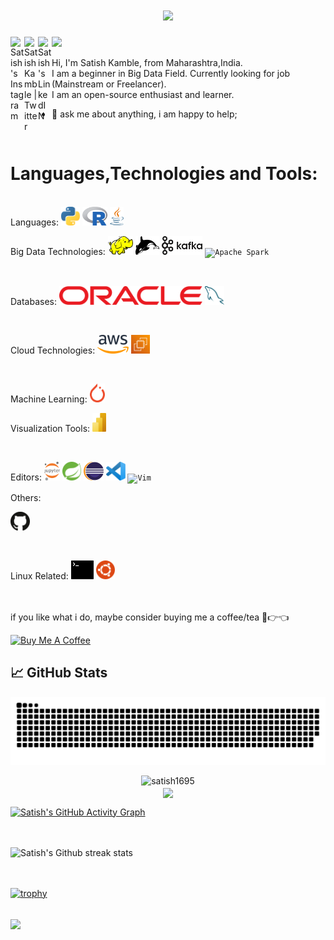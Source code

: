 <h1 align="center">
  <a href="https://git.io/typing-svg">
    <img src="https://readme-typing-svg.herokuapp.com?color=%2340A597&size=30&width=800&lines=Hey+there+!!!+I+am+Satish+Kamble...">
  </a>
</h1>

<a href="https://www.instagram.com/satish_usha_prakash/">
  <img align="left" alt="Satish's Instagram" width="22px" src="https://raw.githubusercontent.com/hussainweb/hussainweb/main/icons/instagram.png" />
</a>
<a href="https://twitter.com/SatishhKamble">
  <img align="left" alt="Satish Kamble | Twitter" width="22px" src="https://raw.githubusercontent.com/peterthehan/peterthehan/master/assets/twitter.svg" />
</a>
<a href="https://www.linkedin.com/in/satish-kamble-3ba508143/">
  <img align="left" alt="Satish's LinkedIN" width="22px" src="https://raw.githubusercontent.com/peterthehan/peterthehan/master/assets/linkedin.svg" />
</a>

![](https://visitor-badge.glitch.me/badge?page_id=satish1695.satish1695)

Hi, I'm Satish Kamble, from Maharashtra,India. <br>
I am a beginner in Big Data Field. Currently looking for job (Mainstream or Freelancer).<br>
I am an open-source enthusiast and learner.

- 💬 ask me about anything, i am happy to help;


<br>

<h1> Languages,Technologies and Tools:  </h1>
<br>
Languages:
<code><img height="30" src="https://github.com/ronakr14/ronakr14/blob/main/logos/python.svg" alt="python" title="python" /></code>
<code><img height="30" src="https://github.com/ronakr14/ronakr14/blob/main/logos/r-lang.svg" alt="r-lang" title="r-lang" /></code>
<code><img height="30" src="https://github.com/ronakr14/ronakr14/blob/main/logos/java.svg" alt="java" title="java" /></code>
<br>

Big Data Technologies:
<code><img height="30" src="https://github.com/ronakr14/ronakr14/blob/main/logos/hadoop.svg" alt="hadoop" title="hadoop" /></code>
<code><img height="30" src="https://github.com/ronakr14/ronakr14/blob/main/logos/hbase.svg" alt="hbase" title="hbase" /></code>
<code><img height="30" src="https://github.com/ronakr14/ronakr14/blob/main/logos/kafka.svg" alt="kafka" title="kafka" /></code>
<code><img height="30" src="https://user-images.githubusercontent.com/25181517/184357834-eba1eee1-6074-4b9c-8ed3-5373868096cc.png" alt="Apache Spark" title="Apache Spark" /></code>

<br>

Databases:
<code><img height="30" src="https://github.com/ronakr14/ronakr14/blob/main/logos/oracle.svg" alt="oracle" title="oracle" /></code>
<code><img height="30" src="https://github.com/ronakr14/ronakr14/blob/main/logos/mysql-icon.svg" alt="mysql-icon" title="mysql-icon" /></code>

<br>

Cloud Technologies:
<code><img height="30" src="https://github.com/ronakr14/ronakr14/blob/main/logos/aws.svg" alt="aws" title="aws" /></code>
<code><img height="30" src="https://github.com/ronakr14/ronakr14/blob/main/logos/aws-ec2.svg" alt="aws-ec2" title="aws-ec2" /></code>

<br>

Machine Learning:
<code><img height="30" src="https://github.com/ronakr14/ronakr14/blob/main/logos/pytorch-icon.svg" alt="pytorch-icon" title="pytorch-icon" /></code>
<br>

Visualization Tools:
<code><img height="30" src="https://github.com/ronakr14/ronakr14/blob/main/logos/microsoft-power-bi.svg" alt="microsoft-power-bi" title="microsoft-power-bi" /></code>

<br>

Editors:
<code><img height="30" src="https://github.com/ronakr14/ronakr14/blob/main/logos/jupyter.svg" alt="jupyter" title="jupyter" /></code>
<code><img height="30" src="https://github.com/ronakr14/ronakr14/blob/main/logos/spring-icon.svg" alt="spring-icon" title="spring-icon" /></code>
<code><img height="30" src="https://github.com/ronakr14/ronakr14/blob/main/logos/eclipse-icon.svg" alt="eclipse-icon" title="eclipse-icon" /></code>
<code><img height="30" src="https://github.com/ronakr14/ronakr14/blob/main/logos/visual-studio-code.svg" alt="visual-studio-code" title="visual-studio-code" /></code>
<code><img height="30" src="https://user-images.githubusercontent.com/25181517/192108889-232b3431-a585-4b36-a62d-9078bd3641d9.png" alt="Vim" title="Vim" /></code>
<br>

Others:

<code><img height="30" src="https://github.com/ronakr14/ronakr14/blob/main/logos/github-icon.svg" alt="github-icon" title="github-icon" /></code>

<br>

Linux Related:
<code><img height="30" src="https://github.com/ronakr14/ronakr14/blob/main/logos/terminal.svg" alt="terminal" title="terminal" /></code>
<code><img height="30" src="https://github.com/ronakr14/ronakr14/blob/main/logos/ubuntu.svg" alt="ubuntu" title="ubuntu" /></code>
<br>

<br>


<br>
if you like what i do, maybe consider buying me a coffee/tea 🥺👉👈

<a href="https://www.buymeacoffee.com/satish1695" target="_blank"><img src="https://cdn.buymeacoffee.com/buttons/v2/default-red.png" alt="Buy Me A Coffee" width="150" ></a>

## &#x1f4c8; GitHub Stats
<div align="center">
  <a href="https://1999azzar.github.io/1999AZZAR/">
  <img  src="https://github.com/1999AZZAR/1999AZZAR/blob/main/resources/img/grid-snake.svg"
       alt="snake" /></a>
</div>

<p align="center"> <img src="https://github-readme-stats.vercel.app/api?username=satish1695&show_icons=true&theme=gotham" alt="satish1695" />

<br>

<a href="https://github.com/satish1695/satish1695">
  <img align="center" src="https://github-readme-stats.vercel.app/api/top-langs/?username=satish1695&layout=compact&theme=chartreuse-dark&title_color=ffffff&text_color=c9cacc&icon_color=2bbc8a&bg_color=1d1f21" />
</a>
  
<br/>

[![Satish's GitHub Activity Graph](https://activity-graph.herokuapp.com/graph?username=satish1695&theme=rogue)](https://github.com/satish1695)


<br/><br/>
![Satish's Github streak stats](https://github-readme-streak-stats.herokuapp.com/?user=satish1695) 

<br><br>
[![trophy](https://github-profile-trophy.vercel.app/?username=satish1695)](https://github.com/ryo-ma/github-profile-trophy)

<br/>
<div>
  <a align="left" href="https://github.com/satish1695/Network_Intrusion_Detection_System">
  <img align="center" src="https://github-readme-stats.vercel.app/api/pin/?username=ronakr14&repo=Network_Intrusion_Detection_System&title_color=ffffff&text_color=c9cacc&icon_color=2bbc8a&bg_color=1d1f21" />
</a> 
</div>
